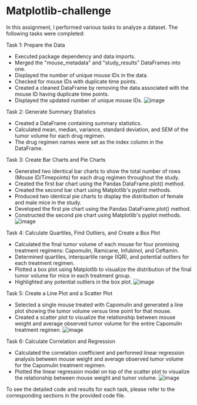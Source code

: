# Matplotlib-challenge

In this assignment, I performed various tasks to analyze a dataset. The following tasks were completed:

Task 1: Prepare the Data
- Executed package dependency and data imports.
- Merged the "mouse_metadata" and "study_results" DataFrames into one.
- Displayed the number of unique mouse IDs in the data.
- Checked for mouse IDs with duplicate time points.
- Created a cleaned DataFrame by removing the data associated with the mouse ID having duplicate time points.
- Displayed the updated number of unique mouse IDs.
![image](https://github.com/Savina-B/Matplotlib-challenge/assets/130323046/19dd5c90-973e-4205-b8bd-b44e13254940)

Task 2: Generate Summary Statistics
- Created a DataFrame containing summary statistics.
- Calculated mean, median, variance, standard deviation, and SEM of the tumor volume for each drug regimen.
- The drug regimen names were set as the index column in the DataFrame.

Task 3: Create Bar Charts and Pie Charts
- Generated two identical bar charts to show the total number of rows (Mouse ID/Timepoints) for each drug regimen throughout the study.
- Created the first bar chart using the Pandas DataFrame.plot() method.
- Created the second bar chart using Matplotlib's pyplot methods.
- Produced two identical pie charts to display the distribution of female and male mice in the study.
- Developed the first pie chart using the Pandas DataFrame.plot() method.
- Constructed the second pie chart using Matplotlib's pyplot methods.
![image](https://github.com/Savina-B/Matplotlib-challenge/assets/130323046/a0262cff-dd6e-472f-b7e6-48ec4eef2244)

Task 4: Calculate Quartiles, Find Outliers, and Create a Box Plot
- Calculated the final tumor volume of each mouse for four promising treatment regimens: Capomulin, Ramicane, Infubinol, and Ceftamin.
- Determined quartiles, interquartile range (IQR), and potential outliers for each treatment regimen.
- Plotted a box plot using Matplotlib to visualize the distribution of the final tumor volume for mice in each treatment group.
- Highlighted any potential outliers in the box plot.
![image](https://github.com/Savina-B/Matplotlib-challenge/assets/130323046/5be5d4b6-8b75-4f91-9364-e4f713fcd050)

Task 5: Create a Line Plot and a Scatter Plot
- Selected a single mouse treated with Capomulin and generated a line plot showing the tumor volume versus time point for that mouse.
- Created a scatter plot to visualize the relationship between mouse weight and average observed tumor volume for the entire Capomulin treatment regimen.
![image](https://github.com/Savina-B/Matplotlib-challenge/assets/130323046/bf3143a8-4042-4e0e-a221-018d60d5378a)

Task 6: Calculate Correlation and Regression
- Calculated the correlation coefficient and performed linear regression analysis between mouse weight and average observed tumor volume for the Capomulin treatment regimen.
- Plotted the linear regression model on top of the scatter plot to visualize the relationship between mouse weight and tumor volume.
  ![image](https://github.com/Savina-B/Matplotlib-challenge/assets/130323046/f7956899-cce5-4e59-8fca-c31cb09c0c74)

To see the detailed code and results for each task, please refer to the corresponding sections in the provided code file.
